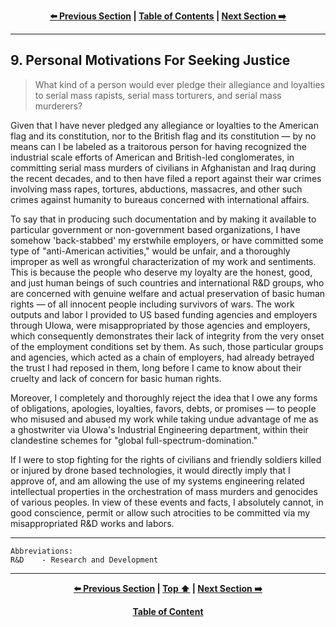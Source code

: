<div align="center">
  
  **[:arrow_left: Previous Section][Prev] | [Table of Contents][TOC] | [Next Section :arrow_right:][Next]**
  
  [Prev]: /08-0.md
  [Next]: /10-0.md
  [TOC]: https://github.com/true-hindsight/long-overdue-justice/
  
</div>

---

## 9. Personal Motivations For Seeking Justice

>What kind of a person would ever pledge their allegiance and loyalties to serial mass rapists, serial mass torturers, and serial mass murderers? 

Given that I have never pledged any allegiance or loyalties to the American flag and its constitution, nor to the British flag and its constitution — by no means can I be labeled as a traitorous person for having recognized the industrial scale efforts of American and British-led conglomerates, in committing serial mass murders of civilians in Afghanistan and Iraq during the recent decades, and to then have filed a report against their war crimes involving mass rapes, tortures, abductions, massacres, and other such crimes against humanity to bureaus concerned with international affairs. 

To say that in producing such documentation and by making it available to particular government or non-government based organizations, I have somehow 'back-stabbed' my erstwhile employers, or have committed some type of "anti-American activities," would be unfair, and a thoroughly improper as well as wrongful characterization of my work and sentiments. This is because the people who deserve my loyalty are the honest, good, and just human beings of such countries and international R&D groups, who are concerned with genuine welfare and actual preservation of basic human rights — of all innocent people including survivors of wars. The work outputs and labor I provided to US based funding agencies and employers through UIowa, were misappropriated by those agencies and employers, which consequently demonstrates their lack of integrity from the very onset of the employment conditions set by them. As such, those particular groups and agencies, which acted as a chain of employers, had already betrayed the trust I had reposed in them, long before I came to know about their cruelty and lack of concern for basic human rights.  

Moreover, I completely and thoroughly reject the idea that I owe any forms of obligations, apologies, loyalties, favors, debts, or promises — to people who misused and abused my work while taking undue advantage of me as a ghostwriter via UIowa's Industrial Engineering department, within their clandestine schemes for "global full-spectrum-domination."  

If I were to stop fighting for the rights of civilians and friendly soldiers killed or injured by drone based technologies, it would directly imply that I approve of, and am allowing the use of my systems engineering related intellectual properties in the orchestration of mass murders and genocides of various peoples. In view of these events and facts, I absolutely cannot, in good conscience, permit or allow such atrocities to be committed via my misappropriated R&D works and labors.

---

```
Abbreviations:
R&D    - Research and Development
```

---

<div align="center">
  
  **[:arrow_left: Previous Section][Prev] | [Top :arrow_up:][Top] | [Next Section :arrow_right:][Next]** 
  
  **[Table of Content][TOC]**

  [Prev]: /08-0.md
  [Top]: /09-0.md#09-personal-motivations-for-seeking-justice
  [Next]: /10-0.md
  [TOC]: https://github.com/true-hindsight/long-overdue-justice/
  
</div>

